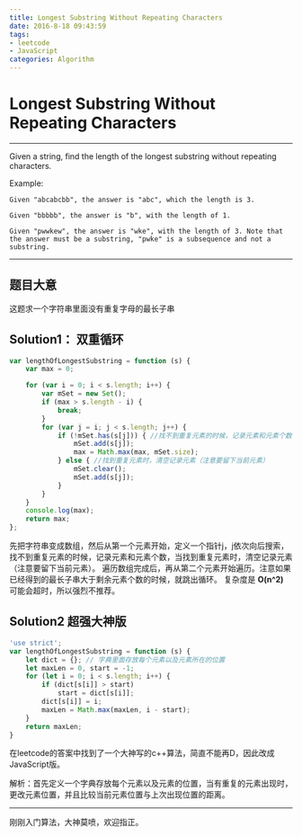 ```yaml
---
title: Longest Substring Without Repeating Characters
date: 2016-8-18 09:43:59
tags: 
- leetcode
- JavaScript
categories: Algorithm
---
```

# Longest Substring Without Repeating Characters
---
Given a string, find the length of the longest substring without repeating characters.
<!-- more -->
Example:
```
Given "abcabcbb", the answer is "abc", which the length is 3.

Given "bbbbb", the answer is "b", with the length of 1.

Given "pwwkew", the answer is "wke", with the length of 3. Note that the answer must be a substring, "pwke" is a subsequence and not a substring.
```
---

## 题目大意
这题求一个字符串里面没有重复字母的最长子串

## Solution1： 双重循环
```JavaScript
var lengthOfLongestSubstring = function (s) {
    var max = 0;

    for (var i = 0; i < s.length; i++) {
        var mSet = new Set();
        if (max > s.length - i) {
            break;
        }
        for (var j = i; j < s.length; j++) {
            if (!mSet.has(s[j])) { //找不到重复元素的时候，记录元素和元素个数
                mSet.add(s[j]);
                max = Math.max(max, mSet.size);
            } else { //找到重复元素时，清空记录元素（注意要留下当前元素）
                mSet.clear();
                mSet.add(s[j]);
            }
        }
    }
    console.log(max);
    return max;  
};

```
先把字符串变成数组，然后从第一个元素开始，定义一个指针j，j依次向后搜索，找不到重复元素的时候，记录元素和元素个数，当找到重复元素时，清空记录元素（注意要留下当前元素）。
遍历数组完成后，再从第二个元素开始遍历。注意如果已经得到的最长子串大于剩余元素个数的时候，就跳出循环。
复杂度是 **O(n^2)**  可能会超时，所以强烈不推荐。

## Solution2 超强大神版
```JavaScript
'use strict';
var lengthOfLongestSubstring = function (s) {
    let dict = {}; // 字典里面存放每个元素以及元素所在的位置
    let maxLen = 0, start = -1;
    for (let i = 0; i < s.length; i++) {
        if (dict[s[i]] > start)
            start = dict[s[i]];
        dict[s[i]] = i;
        maxLen = Math.max(maxLen, i - start);
    }
    return maxLen;
}
```
在leetcode的答案中找到了一个大神写的c++算法，简直不能再D，因此改成JavaScript版。

解析：首先定义一个字典存放每个元素以及元素的位置，当有重复的元素出现时，更改元素位置，并且比较当前元素位置与上次出现位置的距离。

---
刚刚入门算法，大神莫喷，欢迎指正。
